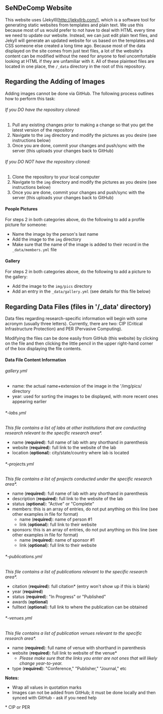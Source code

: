 ## SeNDeComp Website
This website uses (Jekyll)[http://jekyllrb.com/], which is a software tool for generating static websites from templates and plain text.  We use this because most of us would prefer to not have to deal with HTML every time we need to update our website.  Instead, we can just edit plain text files, and Jekyll will generate an updated website for us based on the templates and CSS someone else created a long time ago.  Because most of the data displayed on the site comes from just text files, a lot of the website's content can be modified without the need for anyone to feel uncomfortable looking at HTML if they are unfamiliar with it.    All of these plaintext files are located in one place, the `/_data` directory in the root of this repository.

## Regarding the Adding of Images
Adding images cannot be done via GitHub.  The following process outlines how to perform this task:
###### If you DO have the repository cloned:
  1. Pull any existing changes prior to making a change so that you get the latest version of the repository
  2. Navigate to the `img` directory and modify the pictures as you desire (see instructions below)
  3. Once you are done, commit your changes and push/sync with the server (this uploads your changes back to GitHub)
###### If you DO NOT have the repository cloned:
  1. Clone the repository to your local computer
  2. Navigate to the `img` directory and modify the pictures as you desire (see instructions below)
  3. Once you are done, commit your changes and push/sync with the server (this uploads your changes back to GitHub)

#### People Pictures
For steps 2 in both categories above, do the following to add a profile picture for someone:
  - Name the image by the person's last name
  - Add the image to the `img` directory
  - Make sure that the name of the image is added to their record in the `_data/members.yml` file

#### Gallery
For steps 2 in both categories above, do the following to add a picture to the gallery:
  - Add the image to the `img/pics` directory
  - Add an entry in the `_data/gallery.yml` (see details for this file below)

## Regarding Data Files (files in '/_data' directory)
Data files regarding research-specific information will begin with some acronym (usually three letters).
Currently, there are two: CIP (Critical Infrastructure Protection) and PER (Pervasive Computing).

Modifying the files can be done easily from GitHub (this website) by clicking on the file and then clicking the little pencil in the upper right-hand corner of the box displaying the file contents.

#### Data File Content Information
###### gallery.yml
  - name: the actual name+extension of the image in the '/img/pics/ directory
  - year: used for sorting the images to be displayed, with more recent ones appearing earlier

###### *-labs.yml
*This file contains a list of labs at other institutions that are conducting research relevant to the specific research area\*.*
  - name (**required**): full name of lab with any shorthand in parenthesis
  - website (**required**): full link to the website of the lab
  - location (**optional**): city/state/country where lab is located

###### *-projects.yml
*This file contains a list of projects conducted under the specific research area\*.*
  - name (**required**): full name of lab with any shorthand in parenthesis
  - description (**required**): full link to the website of the lab
  - status (**optional**): "Active" or "Complete"
  - members: this is an array of entries, do not put anything on this line (see other examples in file for format)
    - name (**required**): name of person #1
    - link (**optional**): full link to their website
  - sponsors: this is an array of entries, do not put anything on this line (see other examples in file for format)
    - name (**required**): name of sponsor #1
    - link (**optional**): full link to their website

###### *-publications.yml
*This file contains a list of publications relevant to the specific research area\*.*
  - citation (**required**): full citation* (entry won't show up if this is blank)
  - year (**required**)
  - status (**required**): "In Progress" or "Published"
  - awards (**optional**)
  - fulltext (**optional**): full link to where the publication can be obtained

###### *-venues.yml
*This file contains a list of publication venues relevant to the specific research area\*.*
  - name (**required**): full name of venue with shorthand in parenthesis
  - website (**required**): full link to website of the venue*
    - *Please make sure that the links you enter are not ones that will likely change year-to-year.*
  - type (**required**): "Conference," "Publisher," "Journal," etc

**Notes:**
  - Wrap all values in quotation marks
  - Images can not be added from GitHub; it must be done locally and then synced with GitHub - ask if you need help

\* CIP or PER
